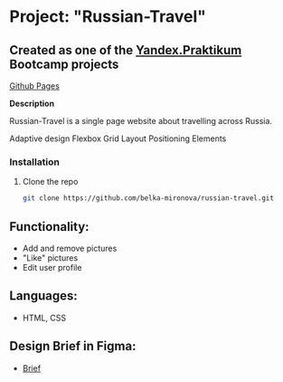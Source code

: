 # Project:  "Russian-Travel"


## Created as one of the [Yandex.Praktikum](https://praktikum.yandex.com/) Bootcamp projects

[Github Pages](https://belka-mironova.github.io/russian-travel/)

**Description**

Russian-Travel is a single page website about travelling across Russia.


Adaptive design
Flexbox
Grid Layout
Positioning Elements


### Installation

1. Clone the repo
   ```sh
   git clone https://github.com/belka-mironova/russian-travel.git
   ```

## Functionality: 

* Add and remove pictures 
* "Like" pictures
* Edit user profile 

## Languages: 

* HTML, CSS 

## Design Brief in Figma: 

* [Brief](https://www.figma.com/file/5S2WSbEFL6awjVWJ0NWL8Q/Sprint-3_-Russia-_-desktop-%2B-mobile?node-id=28503%3A0) 








